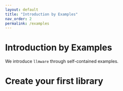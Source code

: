 ```yaml
---
layout: default
title: "Introduction by Examples"
nav_order: 2
permalink: /examples
---
```

# Introduction by Examples
We introduce ``llmware`` through self-contained examples.


# Create your first library 

